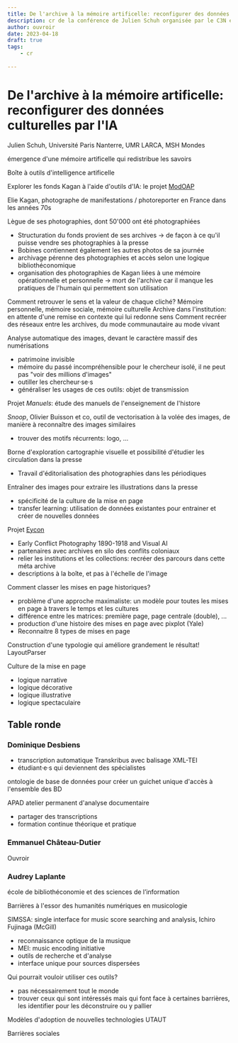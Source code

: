 ```yaml
---
title: De l'archive à la mémoire artificelle: reconfigurer des données culturelles par l'IA
description: cr de la conférence de Julien Schuh organisée par le C3N et le CRIHN
author: ouvroir
date: 2023-04-18
draft: true
tags:
    - cr
    
---
```


# De l'archive à la mémoire artificelle: reconfigurer des données culturelles par l'IA

Julien Schuh, Université Paris Nanterre, UMR LARCA, MSH Mondes



émergence d'une mémoire artificelle qui redistribue les savoirs

Boîte à outils d'intelligence artificelle

Explorer les fonds Kagan à l'aide d'outils d'IA: le projet [ModOAP](https://modoap.huma-num.fr/)

Elie Kagan, photographe de manifestations / photoreporter en France dans les années 70s

Lègue de ses photographies, dont 50'000 ont été photographiées
- Structuration du fonds provient de ses archives → de façon à ce qu'il puisse vendre ses photographies à la presse
- Bobines contiennent également les autres photos de sa journée
- archivage pérenne des photographies et accès selon une logique bibliothéconomique
- organisation des photographies de Kagan liées à une mémoire opérationnelle et personnelle → mort de l'archive car il manque les pratiques de l'humain qui permettent son utilisation

Comment retrouver le sens et la valeur de chaque cliché? 
Mémoire personnelle, mémoire sociale, mémoire culturelle
Archive dans l'institution: en attente d'une remise en contexte qui lui redonne sens
Comment recréer des réseaux entre les archives, du mode communautaire au mode vivant

Analyse automatique des images, devant le caractère massif des numérisations
- patrimoine invisible
- mémoire du passé incompréhensible pour le chercheur isolé, il ne peut pas "voir des millions d'images"
- outiller les chercheur·se·s
- généraliser les usages de ces outils: objet de transmission

Projet *Manuels*: étude des manuels de l'enseignement de l'histore

*Snoop*, Olivier Buisson et co, outil de vectorisation à la volée des images, de manière à reconnaître des images similaires
- trouver des motifs récurrents: logo, ...

Borne d'exploration cartographie visuelle et possibilité d'étudier les circulation dans la presse
- Travail d'éditorialisation des photographies dans les périodiques

Entraîner des images pour extraire les illustrations dans la presse
- spécificité de la culture de la mise en page
- transfer learning: utilisation de données existantes pour entrainer et créer de nouvelles données

Projet [Eycon](https://eycon.hypotheses.org/)
- Early Conflict Photography 1890-1918 and Visual AI
- partenaires avec archives en silo des conflits coloniaux
- relier les institutions et les collections: recréer des parcours dans cette méta archive
- descriptions à la boîte, et pas à l'échelle de l'image

Comment classer les mises en page historiques? 
- problème d'une approche maximaliste: un modèle pour toutes les mises en page à travers le temps et les cultures
- différence entre les matrices: première page, page centrale (double), ...
- production d'une histoire des mises en page avec pixplot (Yale)
- Reconnaitre 8 types de mises en page

Construction d'une typologie qui améliore grandement le résultat! <!-- à garder en note pour expot-->
LayoutParser

Culture de la mise en page
- logique narrative
- logique décorative
- logique illustrative
- logique spectaculaire

## Table ronde

### Dominique Desbiens
- transcription automatique Transkribus avec balisage XML-TEI
- étudiant·e·s qui deviennent des spécialistes 

ontologie de base de données pour créer un guichet unique d'accès à l'ensemble des BD

APAD atelier permanent d'analyse documentaire
- partager des transcriptions
- formation continue théorique et pratique

### Emmanuel Château-Dutier
Ouvroir


### Audrey Laplante 
école de bibliothéconomie et des sciences de l’information

Barrières à l'essor des humanités numériques en musicologie

SIMSSA: single interface for music score searching and analysis, Ichiro Fujinaga (McGill)
- reconnaissance optique de la musique
- MEI: music encoding initiative
- outils de recherche et d'analyse
- interface unique pour sources dispersées

Qui pourrait vouloir utiliser ces outils? 
- pas nécessairement tout le monde
- trouver ceux qui sont intéressés mais qui font face à certaines barrières, les identifier pour les déconstruire ou y pallier

Modèles d'adoption de nouvelles technologies UTAUT

Barrières sociales